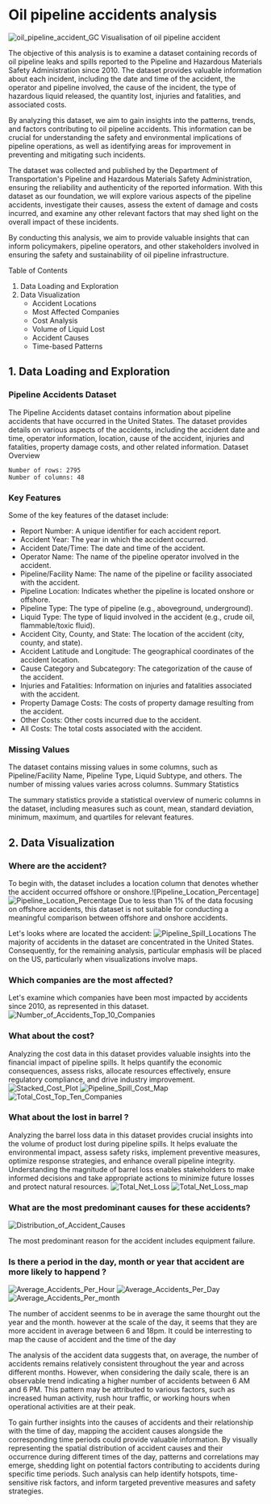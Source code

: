 # **Oil pipeline accidents analysis**
![oil_pipeline_accident_GC](oil_pipeline_accident_GC.png)
Visualisation of oil pipeline accident

The objective of this analysis is to examine a dataset containing records of oil pipeline leaks and spills reported to the Pipeline and Hazardous Materials Safety Administration since 2010. The dataset provides valuable information about each incident, including the date and time of the accident, the operator and pipeline involved, the cause of the incident, the type of hazardous liquid released, the quantity lost, injuries and fatalities, and associated costs.

By analyzing this dataset, we aim to gain insights into the patterns, trends, and factors contributing to oil pipeline accidents. This information can be crucial for understanding the safety and environmental implications of pipeline operations, as well as identifying areas for improvement in preventing and mitigating such incidents.

The dataset was collected and published by the Department of Transportation's Pipeline and Hazardous Materials Safety Administration, ensuring the reliability and authenticity of the reported information. With this dataset as our foundation, we will explore various aspects of the pipeline accidents, investigate their causes, assess the extent of damage and costs incurred, and examine any other relevant factors that may shed light on the overall impact of these incidents.

By conducting this analysis, we aim to provide valuable insights that can inform policymakers, pipeline operators, and other stakeholders involved in ensuring the safety and sustainability of oil pipeline infrastructure.


Table of Contents

1. Data Loading and Exploration
2. Data Visualization
    - Accident Locations
    - Most Affected Companies
    - Cost Analysis
    - Volume of Liquid Lost
    - Accident Causes
    - Time-based Patterns


## 1. Data Loading and Exploration

### Pipeline Accidents Dataset

The Pipeline Accidents dataset contains information about pipeline accidents that have occurred in the United States. The dataset provides details on various aspects of the accidents, including the accident date and time, operator information, location, cause of the accident, injuries and fatalities, property damage costs, and other related information. Dataset Overview

```
Number of rows: 2795
Number of columns: 48
```

### Key Features

Some of the key features of the dataset include:

- Report Number: A unique identifier for each accident report.
- Accident Year: The year in which the accident occurred.
- Accident Date/Time: The date and time of the accident.
- Operator Name: The name of the pipeline operator involved in the accident.
- Pipeline/Facility Name: The name of the pipeline or facility associated with the accident.
- Pipeline Location: Indicates whether the pipeline is located onshore or offshore.
- Pipeline Type: The type of pipeline (e.g., aboveground, underground).
- Liquid Type: The type of liquid involved in the accident (e.g., crude oil, flammable/toxic fluid).
- Accident City, County, and State: The location of the accident (city, county, and state).
- Accident Latitude and Longitude: The geographical coordinates of the accident location.
- Cause Category and Subcategory: The categorization of the cause of the accident.
- Injuries and Fatalities: Information on injuries and fatalities associated with the accident.
- Property Damage Costs: The costs of property damage resulting from the accident.
- Other Costs: Other costs incurred due to the accident.
- All Costs: The total costs associated with the accident.

### Missing Values

The dataset contains missing values in some columns, such as Pipeline/Facility Name, Pipeline Type, Liquid Subtype, and others. The number of missing values varies across columns. Summary Statistics

The summary statistics provide a statistical overview of numeric columns in the dataset, including measures such as count, mean, standard deviation, minimum, maximum, and quartiles for relevant features.

## 2. Data Visualization

### Where are the accident?

To begin with, the dataset includes a location column that denotes whether the accident occurred offshore or onshore.![Pipeline_Location_Percentage]
![Pipeline_Location_Percentage](graphs/Pipeline_Location_Percentage.png)
Due to less than 1% of the data focusing on offshore accidents, this dataset is not suitable for conducting a meaningful comparison between offshore and onshore accidents.


Let's looks where are located the accident:
![Pipeline_Spill_Locations](graphs/Pipeline_Spill_Locations.png)
The majority of accidents in the dataset are concentrated in the United States. Consequently, for the remaining analysis, particular emphasis will be placed on the US, particularly when visualizations involve maps.

### Which companies are the most affected?
Let's examine which companies have been most impacted by accidents since 2010, as represented in this dataset.
![Number_of_Accidents_Top_10_Companies](graphs/Number_of_Accidents_Top_10_Companies.png)


### What about the cost?
Analyzing the cost data in this dataset provides valuable insights into the financial impact of pipeline spills. It helps quantify the economic consequences, assess risks, allocate resources effectively, ensure regulatory compliance, and drive industry improvement.
![Stacked_Cost_Plot](graphs/Stacked_Cost_Plot.png)
![Pipeline_Spill_Cost_Map](graphs/Pipeline_Spill_Cost_Map.png)
![Total_Cost_Top_Ten_Companies](graphs/Total_Cost_Top_Ten_Companies.png)

### What about the lost in barrel ?
Analyzing the barrel loss data in this dataset provides crucial insights into the volume of product lost during pipeline spills. It helps evaluate the environmental impact, assess safety risks, implement preventive measures, optimize response strategies, and enhance overall pipeline integrity. Understanding the magnitude of barrel loss enables stakeholders to make informed decisions and take appropriate actions to minimize future losses and protect natural resources.
![Total_Net_Loss](graphs/Total_Net_Loss.png)
![Total_Net_Loss_map](graphs/Total_Net_Loss_map.png)


### What are the most predominant causes for these accidents?
![Distribution_of_Accident_Causes](graphs/Distribution_of_Accident_Causes.png)

The most predominant reason for the accident includes equipment failure.


### Is there a period in the day, month or year that accident are more likely to happend ?
![Average_Accidents_Per_Hour](graphs/Average_Accidents_Per_Hour.png)
![Average_Accidents_Per_Day](graphs/Average_Accidents_Per_Day.png)
![Average_Accidents_Per_month](graphs/Average_Accidents_Per_month.png)

The number of accident seenms to be in average the same thourght out the year and the month. however at the scale of the day, it seems that they are more accident in average between 6 and 18pm.
It could be interresting to map the cause of accident and the time of the day

The analysis of the accident data suggests that, on average, the number of accidents remains relatively consistent throughout the year and across different months. However, when considering the daily scale, there is an observable trend indicating a higher number of accidents between 6 AM and 6 PM. This pattern may be attributed to various factors, such as increased human activity, rush hour traffic, or working hours when operational activities are at their peak.

To gain further insights into the causes of accidents and their relationship with the time of day, mapping the accident causes alongside the corresponding time periods could provide valuable information. By visually representing the spatial distribution of accident causes and their occurrence during different times of the day, patterns and correlations may emerge, shedding light on potential factors contributing to accidents during specific time periods. Such analysis can help identify hotspots, time-sensitive risk factors, and inform targeted preventive measures and safety strategies.